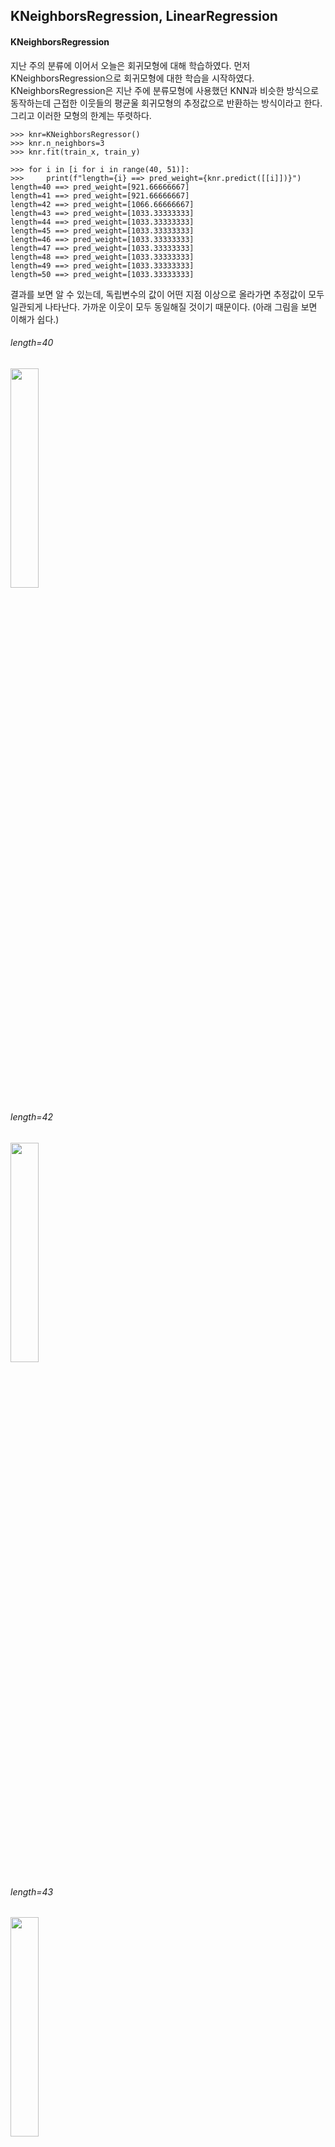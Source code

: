 ## KNeighborsRegression, LinearRegression

#### KNeighborsRegression

지난 주의 분류에 이어서 오늘은 회귀모형에 대해 학습하였다. 먼저 KNeighborsRegression으로 회귀모형에 대한 학습을 시작하였다. KNeighborsRegression은 지난 주에 분류모형에 사용했던 KNN과 비슷한 방식으로 동작하는데 근접한 이웃들의 평균울 회귀모형의 추정값으로 반환하는 방식이라고 한다. 그리고 이러한 모형의 한계는 뚜렷하다.

```
>>> knr=KNeighborsRegressor()
>>> knr.n_neighbors=3
>>> knr.fit(train_x, train_y)

>>> for i in [i for i in range(40, 51)]:
>>>     print(f"length={i} ==> pred_weight={knr.predict([[i]])}")
length=40 ==> pred_weight=[921.66666667]
length=41 ==> pred_weight=[921.66666667]
length=42 ==> pred_weight=[1066.66666667]
length=43 ==> pred_weight=[1033.33333333]
length=44 ==> pred_weight=[1033.33333333]
length=45 ==> pred_weight=[1033.33333333]
length=46 ==> pred_weight=[1033.33333333]
length=47 ==> pred_weight=[1033.33333333]
length=48 ==> pred_weight=[1033.33333333]
length=49 ==> pred_weight=[1033.33333333]
length=50 ==> pred_weight=[1033.33333333]
```
결과를 보면 알 수 있는데, 독립변수의 값이 어떤 지점 이상으로 올라가면 추정값이 모두 일관되게 나타난다. 가까운 이웃이 모두 동일해질 것이기 때문이다. (아래 그림을 보면 이해가 쉽다.)

###### length=40
<img src="https://github.com/user-attachments/assets/2e9c56a3-0de7-4c4d-a54e-748a82cc782b" width="30%" />

###### length=42
<img src="https://github.com/user-attachments/assets/c905e2d2-872b-4ebc-831f-31b73c37b16f" width="30%" />

###### length=43
<img src="https://github.com/user-attachments/assets/af5513a1-0886-4a4d-8cb5-317291a5ea68" width="30%" />

###### length=45
<img src="https://github.com/user-attachments/assets/9f331b89-0ea6-49a4-acd5-c76ab19c9f82" width="30%" />

###### length=50
<img src="https://github.com/user-attachments/assets/b97c16c6-6ab4-4919-aaee-95687924b9ff" width="30%" />

정리하자면, KNeighborsRegression은 어떠한 범위 내에서는 추정을 곧잘 하지만, 그 범위를 벗어나면 추정을 제대로 하지 못한다.

#### LinearRegression

여기서 우리가 사용할 수 있는 것이 LinearRegression이다. 회귀분석은 통계학에서도 중요하게 다뤄지는 분석방법 중 하나인데, 아주 간단하게 말해서 데이터를 가장 잘 설명하는 하나의 직선의 방정식을 찾는 것이다. 사용하는 법도 아주 간단한데, 모형을 불러오고 독립변수와 종속변수를 fit() 함수에 넣어주면 끝이다.

```python
from sklearn.linear_model import LinearRegression

lr=LinearRegression()
lr.fit(fish_length.reshape(-1,1), fish_weight)          # 한 가지 중요한 것은 독립변수가 2차원 배열이어야 한다.

lr.predict([[50]])        # array([1241.83860323])
```
위 KNR 모델에서는 길이가 43을 넘는 경우 모두 1033.33..으로 예측했지만 선형회귀 모형은 길이가 50인 경우에도 알맞은 추정값을 반환한다.

이를 그래프로 나타내보면 아래와 같다.

<img src="https://github.com/user-attachments/assets/252a016a-d349-4684-935d-09ed0691b98b" width="30%" />

그래프를 보면 2가지 마음에 걸리는 부분이 있다.
1. 길이의 값이 작은 경우에 대해서 무게의 오차가 커보인다.
2. 길이의 값에 따라 무게의 추정값은 작아지다가 음수가 되어버리기도 한다.

이를 해결하기 위해 회귀모형을 2차식으로 만들어 볼 수 있다.

```python
lr = LinearRegression()

train_poly = np.column_stack((train_x**2,train_x))
lr.fit(train_poly, train_y)
lr.predict([[50**2,50]])
```
그래프로 나타내면 아래와 같다.

<img src="https://github.com/user-attachments/assets/8605784b-79e4-46d3-b2cc-363133f2cf51" width="30%" />

다만, 이 모형도 문제가 있는 것은 ① 길이에 따라 무게가 음수가 되는 부분이 아직 조금 남아있다는 것 ② 그리고 2차 모형의 특성상 길이에 따라 무게의 추정값이 기하급수적으로 크게 추정된다는 것이다.

### 정리

기계학습에 대해 조금은 배웠었는데 KNeighborsRegression가 있다는 것을 처음 알았다. 중요도가 떨어져서 가르쳐주지 않았다고 생각했고, 각자 상황에 맞는 방법이 있다고 생각했다. KNN은 분류에 적합한 알고리즘이고 값의 추정에 대해서는 당연히 회귀모형이 더 좋은 모델이라고 생각했다. 그런데 마지막에 길이에 따라 무게가 음수로 추정되는 문제는 KNR을 사용하면 해결될 수 있는 문제이다. 그렇게 생각해보면 언제나 좋은 모델은 역시 존재하지 않는 것이고, 상황에 맞게 도구를 선택하는 것이 중요한 것 같다. ① 범위 내에서는 KNR-범위 밖에서는 LR 또는 ② 길이가 특정 범위 이하에 대해 KNR-그 이상에서는 LR과 같이..
